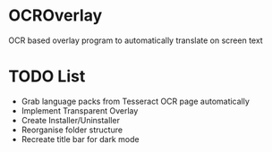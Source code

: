 # OCROverlay
OCR based overlay program to automatically translate on screen text

# TODO List
- Grab language packs from Tesseract OCR page automatically
- Implement Transparent Overlay
- Create Installer/Uninstaller
- Reorganise folder structure
- Recreate title bar for dark mode
